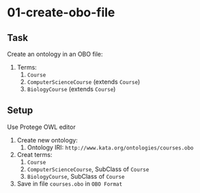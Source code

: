 # 01-create-obo-file

## Task
Create an ontology in an OBO file:
1. Terms: 
	1. `Course`
	2. `ComputerScienceCourse` (extends `Course`)
	3. `BiologyCourse` (extends `Course`)


## Setup
Use Protege OWL editor
1. Create new ontology:
	1. Ontology IRI: `http://www.kata.org/ontologies/courses.obo`
2. Creat terms:
	1. `Course`
	2. `ComputerScienceCourse`, SubClass of `Course`
	3. `BiologyCourse`, SubClass of `Course`
3. Save in file `courses.obo` in `OBO Format`
